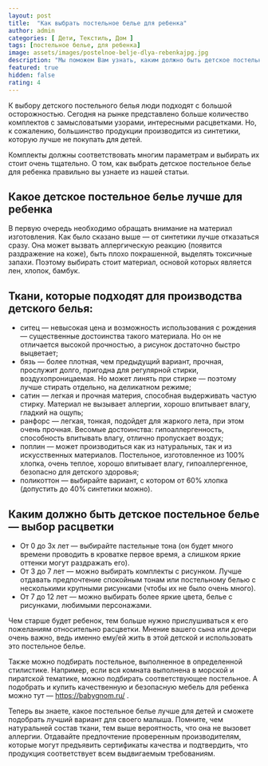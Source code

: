 ```yaml
---
layout: post
title:  "Как выбрать постельное белье для ребенка"
author: admin
categories: [ Дети, Текстиль, Дом ]
tags: [постельное белье, для ребенка]
image: assets/images/postelnoe-belje-dlya-rebenkajpg.jpg
description: "Мы поможем Вам узнать, каким должно быть детское постельное белье, и как правильно его выбрать. Советы родителям"
featured: true
hidden: false
rating: 4
---
```


К выбору детского постельного белья люди подходят с большой осторожностью. Сегодня на рынке представлено больше количество комплектов с замысловатыми узорами, интересными расцветками. Но, к сожалению, большинство продукции производится из синтетики, которую лучше не покупать для детей.

Комплекты должны соответствовать многим параметрам и выбирать их стоит очень тщательно. О том, как выбрать детское постельное белье для ребенка правильно вы узнаете из нашей статьи.

## Какое детское постельное белье лучше для ребенка

В первую очередь необходимо обращать внимание на материал изготовления. Как было сказано выше — от синтетики лучше отказаться сразу. Она может вызвать аллергическую реакцию (появится раздражение на коже), быть плохо покрашенной, выделять токсичные запахи. Поэтому выбирать стоит материал, основой которых является лен, хлопок, бамбук.

## Ткани, которые подходят для производства детского белья:

* ситец — невысокая цена и возможность использования с рождения — существенные достоинства такого материала. Но он не отличается высокой прочностью, а рисунок достаточно быстро выцветает;
* бязь — более плотная, чем предыдущий вариант, прочная, прослужит долго, пригодна для регулярной стирки, воздухопроницаемая. Но может линять при стирке — поэтому лучше стирать отдельно, на деликатном режиме;
* сатин — легкая и прочная материя, способная выдерживать частую стирку. Материал не вызывает аллергии, хорошо впитывает влагу, гладкий на ощупь;
* ранфорс — легкая, тонкая, подойдет для жаркого лета, при этом очень прочная. Весомые достоинства: гипоаллергенность, способность впитывать влагу, отлично пропускает воздух;
* поплин — может производиться как из натуральных, так и из искусственных материалов. Постельное, изготовленное из 100% хлопка, очень теплое, хорошо впитывает влагу, гипоаллергенное, безопасно для детского здоровья;
* поликоттон — выбирайте вариант, с котором от 60% хлопка (допустить до 40% синтетики можно).

## Каким должно быть детское постельное белье — выбор расцветки

* От 0 до 3х лет — выбирайте пастельные тона (он будет много времени проводить в кроватке первое время, а слишком яркие оттенки могут раздражать его).
* От 3 до 7 лет — можно выбирать комплекты с рисунком. Лучше отдавать предпочтение спокойным тонам или постельному белью с несколькими крупными рисунками (чтобы их не было очень много).
* От 7 до 12 лет — можно выбирать более яркие цвета, белье с рисунками, любимыми персонажами.

Чем старше будет ребенок, тем больше нужно прислушиваться к его пожеланиям относительно расцветки. Мнение вашего сына или дочери очень важно, ведь именно ему/ей жить в этой детской и использовать это постельное белье.

Также можно подбирать постельное, выполненное в определенной стилистике. Например, если вся комната выполнена в морской и пиратской тематике, можно подбирать соответствующее постельное. А подобрать и купить качественную и безопасную мебель для ребенка можно тут — https://babygnom.ru/ .

Теперь вы знаете, какое постельное белье лучше для детей и сможете подобрать лучший вариант для своего малыша. Помните, чем натуральней состав ткани, тем выше вероятность, что она не вызовет аллергии. Отдавайте предпочтение проверенным производителям, которые могут предъявить сертификаты качества и подтвердить, что продукция соответствует всем выдвигаемым требованиям.

